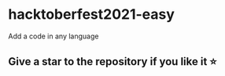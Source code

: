 # hacktoberfest2021-easy
Add a code in any language

## Give a star to the repository if you like it ⭐
